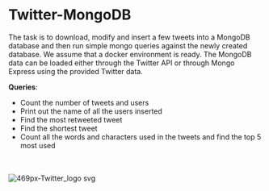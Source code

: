 # Twitter-MongoDB
The task is to download, modify and insert a few tweets into a MongoDB database and then run simple mongo queries against the newly created database. We assume that a docker environment is ready. The MongoDB data can be loaded either through the Twitter API or through Mongo Express using the provided Twitter data.

**Queries**:

- Count the number of tweets and users
- Print out the name of all the users inserted
- Find the most retweeted tweet
- Find the shortest tweet
- Count all the words and characters used in the tweets and find the top 5 most used

\
\
![469px-Twitter_logo svg](https://user-images.githubusercontent.com/70657426/175520199-9583082f-ff72-435f-9b2b-bbae7c09b0f5.png)
